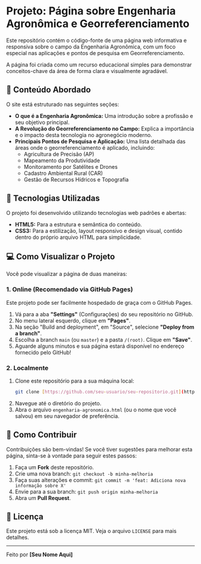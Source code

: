 # Projeto: Página sobre Engenharia Agronômica e Georreferenciamento

Este repositório contém o código-fonte de uma página web informativa e responsiva sobre o campo da Engenharia Agronômica, com um foco especial nas aplicações e pontos de pesquisa em Georreferenciamento.

A página foi criada como um recurso educacional simples para demonstrar conceitos-chave da área de forma clara e visualmente agradável.

## 📝 Conteúdo Abordado

O site está estruturado nas seguintes seções:

* **O que é a Engenharia Agronômica:** Uma introdução sobre a profissão e seu objetivo principal.
* **A Revolução do Georreferenciamento no Campo:** Explica a importância e o impacto desta tecnologia no agronegócio moderno.
* **Principais Pontos de Pesquisa e Aplicação:** Uma lista detalhada das áreas onde o georreferenciamento é aplicado, incluindo:
    * Agricultura de Precisão (AP)
    * Mapeamento da Produtividade
    * Monitoramento por Satélites e Drones
    * Cadastro Ambiental Rural (CAR)
    * Gestão de Recursos Hídricos e Topografia

## 🚀 Tecnologias Utilizadas

O projeto foi desenvolvido utilizando tecnologias web padrões e abertas:

* **HTML5:** Para a estrutura e semântica do conteúdo.
* **CSS3:** Para a estilização, layout responsivo e design visual, contido dentro do próprio arquivo HTML para simplicidade.

## 💻 Como Visualizar o Projeto

Você pode visualizar a página de duas maneiras:

### 1. Online (Recomendado via GitHub Pages)

Este projeto pode ser facilmente hospedado de graça com o GitHub Pages.

1.  Vá para a aba **"Settings"** (Configurações) do seu repositório no GitHub.
2.  No menu lateral esquerdo, clique em **"Pages"**.
3.  Na seção "Build and deployment", em "Source", selecione **"Deploy from a branch"**.
4.  Escolha a branch `main` (ou `master`) e a pasta `/(root)`. Clique em **"Save"**.
5.  Aguarde alguns minutos e sua página estará disponível no endereço fornecido pelo GitHub!

### 2. Localmente

1.  Clone este repositório para a sua máquina local:
    ```bash
    git clone [https://github.com/seu-usuario/seu-repositorio.git](https://github.com/seu-usuario/seu-repositorio.git)
    ```
2.  Navegue até o diretório do projeto.
3.  Abra o arquivo `engenharia-agronomica.html` (ou o nome que você salvou) em seu navegador de preferência.

## 🤝 Como Contribuir

Contribuições são bem-vindas! Se você tiver sugestões para melhorar esta página, sinta-se à vontade para seguir estes passos:

1.  Faça um **Fork** deste repositório.
2.  Crie uma nova branch: `git checkout -b minha-melhoria`
3.  Faça suas alterações e commit: `git commit -m 'feat: Adiciona nova informação sobre X'`
4.  Envie para a sua branch: `git push origin minha-melhoria`
5.  Abra um **Pull Request**.

## 📄 Licença

Este projeto está sob a licença MIT. Veja o arquivo `LICENSE` para mais detalhes.

---

Feito por **[Seu Nome Aqui]**
